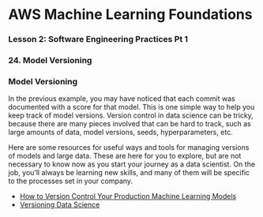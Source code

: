 # AWS Machine Learning Foundations 

### Lesson 2: Software Engineering Practices Pt 1

### 24. Model Versioning 

### Model Versioning
In the previous example, you may have noticed that each commit was documented with a score for that model. This is one simple way to help you keep track of model versions. Version control in data science can be tricky, because there are many pieces involved that can be hard to track, such as large amounts of data, model versions, seeds, hyperparameters, etc.

Here are some resources for useful ways and tools for managing versions of models and large data. These are here for you to explore, but are not necessary to know now as you start your journey as a data scientist. On the job, you’ll always be learning new skills, and many of them will be specific to the processes set in your company.

* [How to Version Control Your Production Machine Learning Models](https://blog.algorithmia.com/how-to-version-control-your-production-machine-learning-models/)
* [Versioning Data Science](https://shuaiw.github.io/2017/07/30/versioning-data-science.html)